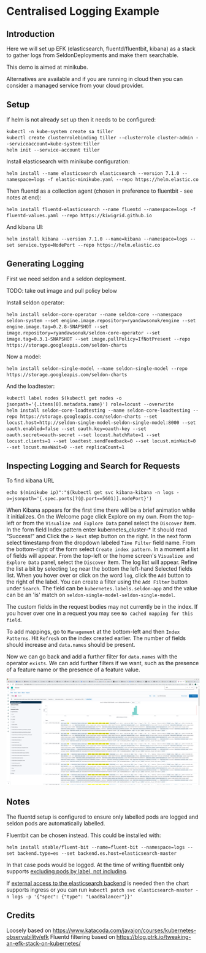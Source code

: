 # Centralised Logging Example

## Introduction

Here we will set up EFK (elasticsearch, fluentd/fluentbit, kibana) as a stack to gather logs from SeldonDeployments and make them searchable.

This demo is aimed at minikube.

Alternatives are available and if you are running in cloud then you can consider a managed service from your cloud provider.

## Setup

If helm is not already set up then it needs to be configured:

```
kubectl -n kube-system create sa tiller
kubectl create clusterrolebinding tiller --clusterrole cluster-admin --serviceaccount=kube-system:tiller
helm init --service-account tiller
```

Install elasticsearch with minikube configuration:

```
helm install --name elasticsearch elasticsearch --version 7.1.0 --namespace=logs -f elastic-minikube.yaml --repo https://helm.elastic.co
```

Then fluentd as a collection agent (chosen in preference to fluentbit - see notes at end):

```
helm install fluentd-elasticsearch --name fluentd --namespace=logs -f fluentd-values.yaml --repo https://kiwigrid.github.io
```

And kibana UI:

```
helm install kibana --version 7.1.0 --name=kibana --namespace=logs --set service.type=NodePort --repo https://helm.elastic.co
```

## Generating Logging

First we need seldon and a seldon deployment.

TODO: take out image and pull policy below

Install seldon operator:

```
helm install seldon-core-operator --name seldon-core --namespace seldon-system --set engine.image.repository=ryandawsonuk/engine --set engine.image.tag=0.2.8-SNAPSHOT --set image.repository=ryandawsonuk/seldon-core-operator --set image.tag=0.3.1-SNAPSHOT --set image.pullPolicy=IfNotPresent --repo https://storage.googleapis.com/seldon-charts
```

Now a model:

```
helm install seldon-single-model --name seldon-single-model --repo https://storage.googleapis.com/seldon-charts
```

And the loadtester:

```
kubectl label nodes $(kubectl get nodes -o jsonpath='{.items[0].metadata.name}') role=locust --overwrite
helm install seldon-core-loadtesting --name seldon-core-loadtesting --repo https://storage.googleapis.com/seldon-charts --set locust.host=http://seldon-single-model-seldon-single-model:8000 --set oauth.enabled=false --set oauth.key=oauth-key --set oauth.secret=oauth-secret --set locust.hatchRate=1 --set locust.clients=1 --set loadtest.sendFeedback=0 --set locust.minWait=0 --set locust.maxWait=0 --set replicaCount=1
```

## Inspecting Logging and Search for Requests

To find kibana URL

```
echo $(minikube ip)":"$(kubectl get svc kibana-kibana -n logs -o=jsonpath='{.spec.ports[?(@.port==5601)].nodePort}')
```

When Kibana appears for the first time there will be a brief animation while it initializes.
On the Welcome page click Explore on my own.
From the top-left or from the `Visualize and Explore Data` panel select the `Discover` item.
In the form field Index pattern enter kubernetes_cluster-*
It should read "Success!" and Click the `> Next` step button on the right.
In the next form select timestamp from the dropdown labeled `Time Filter` field name.
From the bottom-right of the form select `Create index pattern`.
In a moment a list of fields will appear.
From the top-left or the home screen's `Visualize and Explore Data` panel, select the `Discover` item.
The log list will appear.
Refine the list a bit by selecting `log` near the bottom the left-hand Selected fields list.
When you hover over or click on the word `log`, click the `Add` button to the right of the label.
You can create a filter using the `Add Filter` button under `Search`. The field can be `kubernetes.labels.seldon-app` and the value can be an 'is' match on `seldon-single-model-seldon-single-model`.

The custom fields in the request bodies may not currently be in the index. If you hover over one in a request you may see `No cached mapping for this field`.

To add mappings, go to `Management` at the bottom-left and then `Index Patterns`. Hit `Refresh` on the index created earlier. The number of fields should increase and `data.names` should be present.

Now we can go back and add a further filter for `data.names` with the operator `exists`. We can add further filters if we want, such as the presence of a feature name or the presence of a feature value.

![picture](./kibana-custom-search.png)

## Notes

The fluentd setup is configured to ensure only labelled pods are logged and seldon pods are automatically labelled.

Fluentbit can be chosen instead. This could be installed with:

```
helm install stable/fluent-bit --name=fluent-bit --namespace=logs --set backend.type=es --set backend.es.host=elasticsearch-master
```

In that case pods would be logged. At the time of writing fluentbit only supports [excluding pods by label, not including](https://github.com/fluent/fluent-bit/issues/737).

If [external access to the elasticsearch backend](https://github.com/elastic/helm-charts/issues/157) is needed then the chart supports ingress or you can run `kubectl patch svc elasticsearch-master -n logs -p '{"spec": {"type": "LoadBalancer"}}'`

## Credits

Loosely based on https://www.katacoda.com/javajon/courses/kubernetes-observability/efk
Fluentd filtering based on https://blog.ptrk.io/tweaking-an-efk-stack-on-kubernetes/